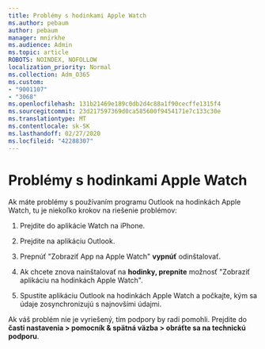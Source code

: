 ```yaml
---
title: Problémy s hodinkami Apple Watch
ms.author: pebaum
author: pebaum
manager: mnirkhe
ms.audience: Admin
ms.topic: article
ROBOTS: NOINDEX, NOFOLLOW
localization_priority: Normal
ms.collection: Adm_O365
ms.custom:
- "9001107"
- "3068"
ms.openlocfilehash: 131b21469e189c0db2d4c88a1f90cecffe1315f4
ms.sourcegitcommit: 23d217597369d0ca585600f9454171e7c133c30e
ms.translationtype: MT
ms.contentlocale: sk-SK
ms.lasthandoff: 02/27/2020
ms.locfileid: "42288307"
---
```

# <a name="trouble-with-the-apple-watch"></a>Problémy s hodinkami Apple Watch

Ak máte problémy s používaním programu Outlook na hodinkách Apple Watch, tu je niekoľko krokov na riešenie problémov: 

1. Prejdite do aplikácie Watch na iPhone.

2. Prejdite na aplikáciu Outlook.

3. Prepnúť "Zobraziť App na Apple Watch" **vypnúť** odinštalovať.

4. Ak chcete znova nainštalovať na **hodinky, prepnite** možnosť "Zobraziť aplikáciu na hodinkách Apple Watch".

5. Spustite aplikáciu Outlook na hodinkách Apple Watch a počkajte, kým sa údaje zosynchronizujú s najnovšími údajmi. 

Ak váš problém nie je vyriešený, tím podpory by radi pomohli. Prejdite do **časti nastavenia > pomocník & spätná väzba > obráťte sa na technickú podporu**. 